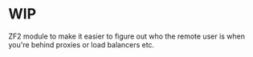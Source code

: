 # WIP

ZF2 module to make it easier to figure out who the remote user is when you're behind proxies or load balancers etc.
